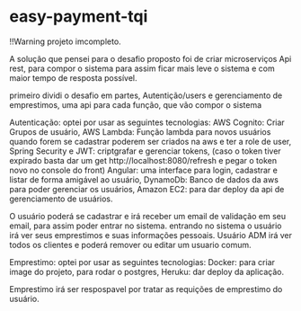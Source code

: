 # easy-payment-tqi
!!Warning projeto imcompleto.

A solução que pensei para o desafio proposto foi de criar microserviços
Api rest, para compor o sistema para assim ficar mais leve o sistema
e com maior tempo de resposta possível.

primeiro dividi o desafio em partes, Autentição/users e gerenciamento de emprestimos, uma api para cada função, que vão compor o sistema

Autenticação: optei por usar as seguintes tecnologias: 
AWS Cognito: Criar Grupos de usuário,
AWS Lambda: Função lambda para novos usuários quando forem se cadastrar poderem ser criados na aws e ter a role de user,
Spring Security e JWT: criptgrafar e gerenciar tokens, (caso o token tiver expirado basta dar um get http://localhost:8080/refresh e pegar o token novo no console do front)
Angular: uma interface para login, cadastrar e listar de forma amigável ao usuário,
DynamoDb: Banco de dados da aws para poder gerenciar os usuários,
Amazon EC2: para dar deploy da api de gerenciamento de usuários.

O usuário poderá se cadastrar e irá receber um email de validação em seu email, para assim poder entrar no sistema.
entrando no sistema o usuário irá ver seus emprestimos e suas informações pessoais.
Usuário ADM irá ver todos os clientes e poderá remover ou editar um usuario comum.

Emprestimo: optei por usar as seguintes tecnologias:
Docker: para criar image do projeto, para rodar o postgres,
Heruku: dar deploy da aplicação.

Emprestimo irá ser respospavel por tratar as requições de emprestimo do usuário.

